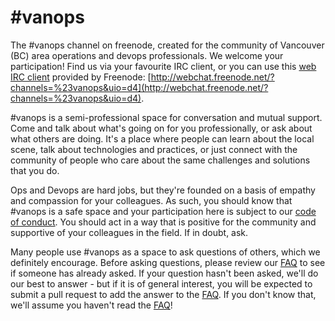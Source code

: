 \#vanops
======

The #vanops channel on freenode, created for the community of Vancouver (BC) area operations and devops professionals. We welcome your participation! Find us via your favourite IRC client, or you can use this [web IRC client](http://webchat.freenode.net/?channels=%23vanops&uio=d4) provided by Freenode: [http://webchat.freenode.net/?channels=%23vanops&uio=d4](http://webchat.freenode.net/?channels=%23vanops&uio=d4).

\#vanops is a semi-professional space for conversation and mutual support. Come and talk about what's going on for you professionally, or ask about what others are doing. It's a place where people can learn about the local scene, talk about technologies and practices, or just connect with the community of people who care about the same challenges and solutions that you do.

Ops and Devops are hard jobs, but they're founded on a basis of empathy and compassion for your colleagues. As such, you should know that #vanops is a safe space and your participation here is subject to our [code of conduct](codeofconduct.md). You should act in a way that is positive for the community and supportive of your colleagues in the field. If in doubt, ask.

Many people use #vanops as a space to ask questions of others, which we definitely encourage. Before asking questions, please review our [FAQ](faq.md) to see if someone has already asked. If your question hasn't been asked, we'll do our best to answer - but if it is of general interest, you will be expected to submit a pull request to add the answer to the [FAQ](faq.md). If you don't know that, we'll assume you haven't read the [FAQ](faq.md)!